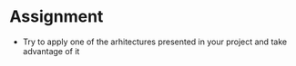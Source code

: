 # Assignment

* Try to apply one of the arhitectures presented in your project and take advantage of it
